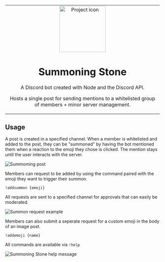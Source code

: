 <table align="center"><tr><td align="center" width="9999">
<img src="https://i.imgur.com/IsduleF.png" align="center" width="150" alt="Project icon">

# Summoning Stone

A Discord bot created with Node and the Discord API. 

Hosts a single post for sending mentions to a whitelisted group of members + minor server management.
</td></tr></table>

## Usage

A post is created in a specified channel. When a member is whitelisted and added to the post, they can be "summoned" by having the bot mentioned them when a reaction to the emoji they chose is clicked. The mention stays until the user interacts with the server. 

![Summoming post](https://i.imgur.com/Gvehl8T.png)

Members can request to be added by using the command paired with the emoji they want to trigger their summon.

```
!addsummon {emoji}
```

All requests are sent to a specified channel for approvals that can easily be moderated. 

![Summon request example](https://i.imgur.com/fJphbeN.png)

Members can also submit a seperate request for a custom emoji in the body of an image post.

```
!addemoji {name}
```


All commands are available via ```!help```

![Summoning Stone help message](https://i.imgur.com/9ZCuLsN.png)
